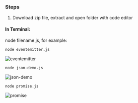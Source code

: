 ### Steps

1. Download zip file, extract and open folder with code editor

#### In Terminal:
node filename.js, for example:

`node eventemitter.js`

![eventemitter](https://user-images.githubusercontent.com/68760595/210560971-7ccd1193-257d-4f61-bb72-c2660f93ae11.JPG)

`node json-demo.js`

![json-demo](https://user-images.githubusercontent.com/68760595/210561681-75123b4d-cbd9-4f49-a206-4b55f5fb5d0a.JPG)

`node promise.js`

![promise](https://user-images.githubusercontent.com/68760595/210562128-d73e67b9-faa8-43c4-ad04-0a210f76887a.JPG)
